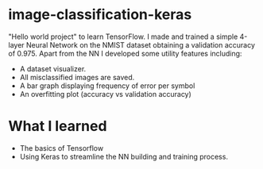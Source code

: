 # image-classification-keras

"Hello world project" to learn TensorFlow. I made and trained a simple 4-layer Neural Network on the NMIST dataset obtaining a validation accuracy of 0.975. Apart from the NN I developed some utility features including:
* A dataset visualizer.
* All misclassified images are saved.
* A bar graph displaying frequency of error per symbol
* An overfitting plot (accuracy vs validation accuracy)

# What I learned

* The basics of Tensorflow
* Using Keras to streamline the NN building and training process.
